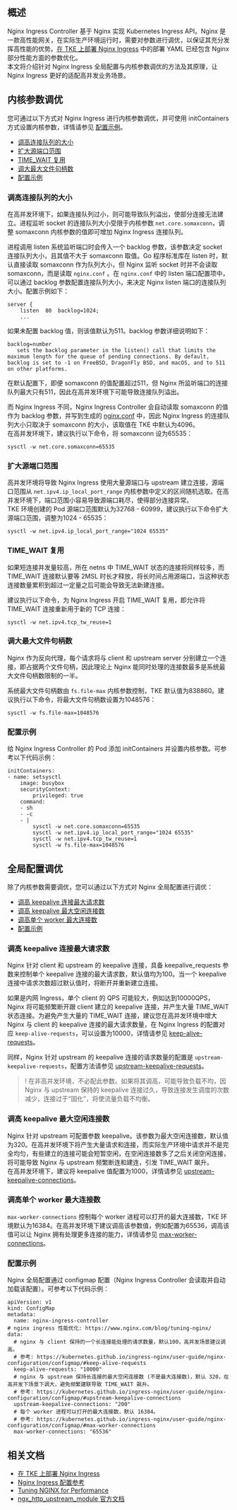 ## 概述

Nginx Ingress Controller 基于 Nginx 实现 Kubernetes Ingress API。Nginx 是一款高性能网关，在实际生产环境运行时，需要对参数进行调优，以保证其充分发挥高性能的优势。[在 TKE 上部署 Nginx Ingress](https://cloud.tencent.com/document/product/457/47293) 中的部署 YAML 已经包含 Nginx 部分性能方面的参数优化。  
本文将介绍针对 Nginx Ingress 全局配置与内核参数调优的方法及其原理，让 Nginx Ingress 更好的适配高并发业务场景。  

## 内核参数调优
您可通过以下方式对 Nginx Ingress 进行内核参数调优，并可使用 initContainers 方式设置内核参数，详情请参见 [配置示例](#.E9.85.8D.E7.BD.AE.E7.A4.BA.E4.BE.8B)。  
- [调高连接队列的大小](#.E8.B0.83.E9.AB.98.E8.BF.9E.E6.8E.A5.E9.98.9F.E5.88.97.E7.9A.84.E5.A4.A7.E5.B0.8F)
- [扩大源端口范围](#.E6.89.A9.E5.A4.A7.E6.BA.90.E7.AB.AF.E5.8F.A3.E8.8C.83.E5.9B.B4)
- [TIME_WAIT 复用](#time_wait-.E5.A4.8D.E7.94.A8)
- [调大最大文件句柄数](#.E8.B0.83.E5.A4.A7.E6.9C.80.E5.A4.A7.E6.96.87.E4.BB.B6.E5.8F.A5.E6.9F.84.E6.95.B0)
- [配置示例](#.E9.85.8D.E7.BD.AE.E7.A4.BA.E4.BE.8B)


### 调高连接队列的大小

在高并发环境下，如果连接队列过小，则可能导致队列溢出，使部分连接无法建立。进程监听 socket 的连接队列大小受限于内核参数 `net.core.somaxconn`，调整 somaxconn 内核参数的值即可增加 Nginx Ingress 连接队列。  


进程调用 listen 系统监听端口时会传入一个 backlog 参数，该参数决定 socket 连接队列大小，且其值不大于 somaxconn 取值。Go 程序标准库在 listen 时，默认直接读取 somaxconn 作为队列大小，但 Nginx 监听 socket 时并不会读取 somaxconn，而是读取 `nginx.conf` 。在 `nginx.conf` 中的 listen 端口配置项中，可以通过 backlog 参数配置连接队列大小，来决定 Nginx listen 端口的连接队列大小。配置示例如下：
```
server {
    listen  80  backlog=1024;
    ...
```

如果未配置 backlog 值，则该值默认为511。backlog 参数详细说明如下：
```
backlog=number
   sets the backlog parameter in the listen() call that limits the maximum length for the queue of pending connections. By default, backlog is set to -1 on FreeBSD, DragonFly BSD, and macOS, and to 511 on other platforms.
```

在默认配置下，即便 somaxconn 的值配置超过511，但 Nginx 所监听端口的连接队列最大只有511，因此在高并发环境下可能导致连接队列溢出。  

而 Nginx Ingress 不同，Nginx Ingress Controller 会自动读取 somaxconn 的值作为 backlog 参数，并写到生成的 [nginx.conf](https://github.com/kubernetes/ingress-nginx/blob/controller-v0.34.1/internal/ingress/controller/nginx.go#L592) 中，因此 Nginx Ingress 的连接队列大小只取决于 somaxconn 的大小，该取值在 TKE 中默认为4096。  
在高并发环境下，建议执行以下命令，将 somaxconn 设为65535：
```
sysctl -w net.core.somaxconn=65535
```

### 扩大源端口范围

高并发环境将导致 Nginx Ingress 使用大量源端口与 upstream 建立连接，源端口范围从 `net.ipv4.ip_local_port_range` 内核参数中定义的区间随机选取。在高并发环境下，端口范围小容易导致源端口耗尽，使得部分连接异常。  
TKE 环境创建的 Pod 源端口范围默认为32768 - 60999，建议执行以下命令扩大源端口范围，调整为1024 - 65535：
```
sysctl -w net.ipv4.ip_local_port_range="1024 65535"
```

### TIME_WAIT 复用

如果短连接并发量较高，所在 netns 中 TIME_WAIT 状态的连接将同样较多，而 TIME_WAIT 连接默认要等 2MSL 时长才释放，将长时间占用源端口，当这种状态连接数量累积到超过一定量之后可能会导致无法新建连接。  

建议执行以下命令，为 Nginx Ingress 开启 TIME_WAIT 复用，即允许将 TIME_WAIT 连接重新用于新的 TCP 连接：
```
sysctl -w net.ipv4.tcp_tw_reuse=1
```

### 调大最大文件句柄数

Nginx 作为反向代理，每个请求将与 client 和 upstream server 分别建立一个连接，即占据两个文件句柄，因此理论上 Nginx 能同时处理的连接数最多是系统最大文件句柄数限制的一半。  

系统最大文件句柄数由 `fs.file-max` 内核参数控制，TKE 默认值为838860。建议执行以下命令，将最大文件句柄数设置为1048576：
```
sysctl -w fs.file-max=1048576
```

### 配置示例
给 Nginx Ingress Controller 的 Pod 添加 initContainers 并设置内核参数。可参考以下代码示例：

```
initContainers:
- name: setsysctl
	image: busybox
	securityContext:
		privileged: true
	command:
	- sh
	- -c
	- |
		sysctl -w net.core.somaxconn=65535
		sysctl -w net.ipv4.ip_local_port_range="1024 65535"
		sysctl -w net.ipv4.tcp_tw_reuse=1
		sysctl -w fs.file-max=1048576
```

## 全局配置调优
除了内核参数需要调优，您可以通过以下方式对 Nginx 全局配置进行调优：
- [调高 keepalive 连接最大请求数](#.E8.B0.83.E9.AB.98-keepalive-.E8.BF.9E.E6.8E.A5.E6.9C.80.E5.A4.A7.E8.AF.B7.E6.B1.82.E6.95.B0)
- [调高 keepalive 最大空闲连接数](#.E8.B0.83.E9.AB.98-keepalive-.E6.9C.80.E5.A4.A7.E7.A9.BA.E9.97.B2.E8.BF.9E.E6.8E.A5.E6.95.B0)
- [调高单个 worker 最大连接数](#.E8.B0.83.E9.AB.98.E5.8D.95.E4.B8.AA-worker-.E6.9C.80.E5.A4.A7.E8.BF.9E.E6.8E.A5.E6.95.B0)
- [配置示例](#.E9.85.8D.E7.BD.AE.E7.A4.BA.E4.BE.8B2)

### 调高 keepalive 连接最大请求数

Nginx 针对 client 和 upstream 的 keepalive 连接，具备 keepalive_requests 参数来控制单个 keepalive 连接的最大请求数，默认值均为100。当一个 keepalive 连接中请求次数超过默认值时，将断开并重新建立连接。  

如果是内网 Ingress，单个 client 的 QPS 可能较大，例如达到10000QPS，Nginx 将可能频繁断开跟 client 建立的 keepalive 连接，并产生大量 TIME_WAIT 状态连接。为避免产生大量的 TIME_WAIT 连接，建议您在高并发环境中增大 Nginx 与 client 的 keepalive 连接的最大请求数量，在 Nginx Ingress 的配置对应 `keep-alive-requests`，可以设置为10000，详情请参见 [keep-alive-requests](https://kubernetes.github.io/ingress-nginx/user-guide/nginx-configuration/configmap/#keep-alive-requests)。  

同样，Nginx 针对 upstream 的 keepalive 连接的请求数量的配置是 `upstream-keepalive-requests`，配置方法请参见 [upstream-keepalive-requests](https://kubernetes.github.io/ingress-nginx/user-guide/nginx-configuration/configmap/#upstream-keepalive-requests)。  

>! 在非高并发环境，不必配此参数。如果将其调高，可能导致负载不均，因 Nginx 与 upstream 保持的 keepalive 连接过久，导致连接发生调度的次数减少，连接过于“固化”，将使流量负载不均衡。  

### 调高 keepalive 最大空闲连接数

Nginx 针对 upstream 可配置参数 keepalive。该参数为最大空闲连接数，默认值为320。在高并发环境下将产生大量请求和连接，而实际生产环境中请求并不是完全均匀，有些建立的连接可能会短暂空闲，在空闲连接数多了之后关闭空闲连接，将可能导致 Nginx 与 upstream 频繁断连和建连，引发 TIME_WAIT 飙升。  
在高并发环境下，建议将 keepalive 值配置为1000，详情请参见 [upstream-keepalive-connections](https://kubernetes.github.io/ingress-nginx/user-guide/nginx-configuration/configmap/#upstream-keepalive-connections)。  

### 调高单个 worker 最大连接数

`max-worker-connections` 控制每个 worker 进程可以打开的最大连接数，TKE 环境默认为16384。在高并发环境下建议调高该参数值，例如配置为65536，调高该值可以让 Nginx 拥有处理更多连接的能力，详情请参见 [max-worker-connections](https://kubernetes.github.io/ingress-nginx/user-guide/nginx-configuration/configmap/#max-worker-connections)。  

### 配置示例

Nginx 全局配置通过 configmap 配置（Nginx Ingress Controller 会读取并自动加载该配置）。可参考以下代码示例：
```
apiVersion: v1
kind: ConfigMap
metadata:
  name: nginx-ingress-controller
# nginx ingress 性能优化: https://www.nginx.com/blog/tuning-nginx/
data:
  # nginx 与 client 保持的一个长连接能处理的请求数量，默认100，高并发场景建议调高。  
  # 参考: https://kubernetes.github.io/ingress-nginx/user-guide/nginx-configuration/configmap/#keep-alive-requests
  keep-alive-requests: "10000"
  # nginx 与 upstream 保持长连接的最大空闲连接数 (不是最大连接数)，默认 320，在高并发下场景下调大，避免频繁建联导致 TIME_WAIT 飙升。  
  # 参考: https://kubernetes.github.io/ingress-nginx/user-guide/nginx-configuration/configmap/#upstream-keepalive-connections
  upstream-keepalive-connections: "200"
  # 每个 worker 进程可以打开的最大连接数，默认 16384。  
  # 参考: https://kubernetes.github.io/ingress-nginx/user-guide/nginx-configuration/configmap/#max-worker-connections
  max-worker-connections: "65536"
```




## 相关文档

- [在 TKE 上部署 Nginx Ingress](https://cloud.tencent.com/document/product/457/47293)
- [Nginx Ingress 配置参考](https://kubernetes.github.io/ingress-nginx/user-guide/nginx-configuration/configmap/)
- [Tuning NGINX for Performance](https://www.nginx.com/blog/tuning-nginx/)
- [ngx_http_upstream_module 官方文档](http://nginx.org/en/docs/http/ngx_http_upstream_module.html)
